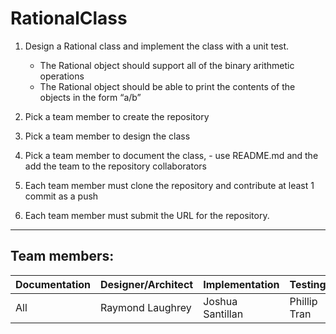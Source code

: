 # RationalClass

1. Design a Rational class and implement the class with a unit test.
   * The Rational object should support all of the binary arithmetic operations
   * The Rational object should be able to print the contents of the objects in the form “a/b”

2. Pick a team member to create the repository

3. Pick a team member to design the class

4. Pick a team member to document the class, - use README.md and the add the team to the repository collaborators

5. Each team member must clone the repository and contribute at least 1 commit as a push

6. Each team member must submit the URL for the repository.

- - - -

## Team members:

|Documentation | Designer/Architect | Implementation | Testing |
|--------------|--------------------|----------------|---------|
|All           |Raymond Laughrey    |Joshua Santillan | Phillip Tran|
